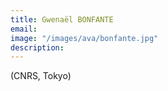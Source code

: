 ```yaml
---
title: Gwenaël BONFANTE 
email: 
image: "/images/ava/bonfante.jpg"
description:  
---
```


(CNRS, Tokyo)
